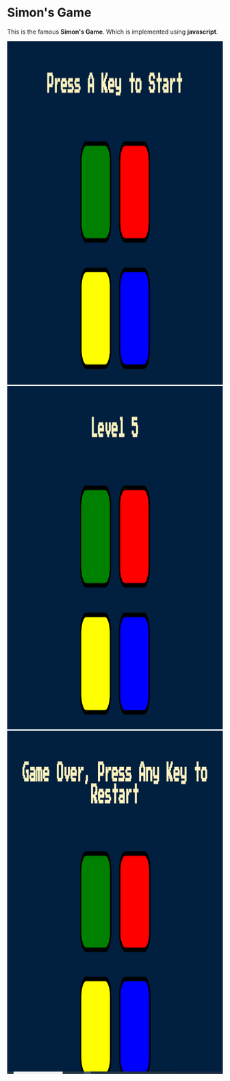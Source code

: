 # Simon's Game
This is the famous **Simon's Game**. Which is implemented using **javascript**.


<img src="https://github.com/himank3029/Simon-s-Game/blob/main/Simon%20Game%20Challenge/Screenshot/simon1.PNG" width="2500" height="800" alt=""> 
<img src="https://github.com/himank3029/Simon-s-Game/blob/main/Simon%20Game%20Challenge/Screenshot/simon2.PNG" width="2500" height="800" alt=""> 
<img src="https://github.com/himank3029/Simon-s-Game/blob/main/Simon%20Game%20Challenge/Screenshot/simon3.PNG" width="2500" height="800" alt=""> 
